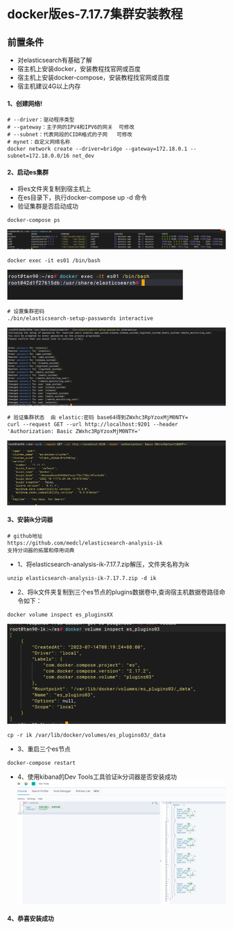 # docker版es-7.17.7集群安装教程
## 前置条件
- 对elasticsearch有基础了解
- 宿主机上安装docker，安装教程找官网或百度
- 宿主机上安装docker-compose，安装教程找官网或百度
- 宿主机建议4G以上内存

#### 1、创建网络!
```shell
# --driver：驱动程序类型
# --gateway：主子网的IPV4和IPV6的网关  可修改
# --subnet：代表网段的CIDR格式的子网   可修改
# mynet：自定义网络名称                 
docker network create --driver=bridge --gateway=172.18.0.1 --subnet=172.18.0.0/16 net_dev
```
#### 2、启动es集群

- 将es文件夹复制到宿主机上
- 在es目录下，执行docker-compose up -d 命令
- 验证集群是否启动成功

```shell
docker-compose ps
```
![img.png](img/img02.png)
```shell
docker exec -it es01 /bin/bash
```
![img.png](img/img05.png)
```shell
# 设置集群密码
./bin/elasticsearch-setup-passwords interactive
```
![img06.png](img%2Fimg03.png)
```shell
# 验证集群状态  由 elastic:密码 base64得到ZWxhc3RpYzoxMjM0NTY=
curl --request GET --url http://localhost:9201 --header 'Authorization: Basic ZWxhc3RpYzoxMjM0NTY='
```
![img07.png](img%2Fimg07.png)
#### 3、安装ik分词器
```
# github地址
https://github.com/medcl/elasticsearch-analysis-ik
支持分词器的拓展和停用词典
```

- 1、将elasticsearch-analysis-ik-7.17.7.zip解压，文件夹名称为ik
```shell
unzip elasticsearch-analysis-ik-7.17.7.zip -d ik
```
- 2、将ik文件夹复制到三个es节点的plugins数据卷中,查询宿主机数据卷路径命令如下：
```shell
docker volume inspect es_pluginsXX
```
![img.png](img/img01.png)
```shell
cp -r ik /var/lib/docker/volumes/es_plugins03/_data
```
- 3、重启三个es节点
```
docker-compose restart
```
- 4、使用kibana的Dev Tools工具验证ik分词器是否安装成功
![img.png](img/img00.png)
#### 4、恭喜安装成功